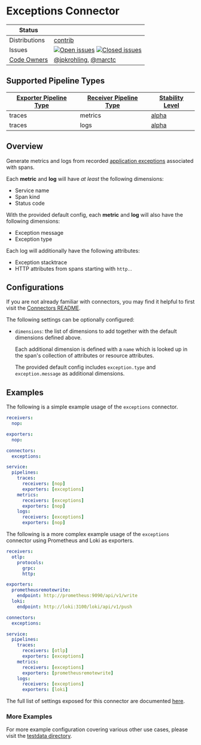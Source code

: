 # Exceptions Connector

<!-- status autogenerated section -->
| Status        |           |
| ------------- |-----------|
| Distributions | [contrib] |
| Issues        | [![Open issues](https://img.shields.io/github/issues-search/open-telemetry/opentelemetry-collector-contrib?query=is%3Aissue%20is%3Aopen%20label%3Aconnector%2Fexceptions%20&label=open&color=orange&logo=opentelemetry)](https://github.com/open-telemetry/opentelemetry-collector-contrib/issues?q=is%3Aopen+is%3Aissue+label%3Aconnector%2Fexceptions) [![Closed issues](https://img.shields.io/github/issues-search/open-telemetry/opentelemetry-collector-contrib?query=is%3Aissue%20is%3Aclosed%20label%3Aconnector%2Fexceptions%20&label=closed&color=blue&logo=opentelemetry)](https://github.com/open-telemetry/opentelemetry-collector-contrib/issues?q=is%3Aclosed+is%3Aissue+label%3Aconnector%2Fexceptions) |
| [Code Owners](https://github.com/open-telemetry/opentelemetry-collector-contrib/blob/main/CONTRIBUTING.md#becoming-a-code-owner)    | [@jpkrohling](https://www.github.com/jpkrohling), [@marctc](https://www.github.com/marctc) |

[alpha]: https://github.com/open-telemetry/opentelemetry-collector#alpha
[contrib]: https://github.com/open-telemetry/opentelemetry-collector-releases/tree/main/distributions/otelcol-contrib

## Supported Pipeline Types

| [Exporter Pipeline Type] | [Receiver Pipeline Type] | [Stability Level] |
| ------------------------ | ------------------------ | ----------------- |
| traces | metrics | [alpha] |
| traces | logs | [alpha] |

[Exporter Pipeline Type]: https://github.com/open-telemetry/opentelemetry-collector/blob/main/connector/README.md#exporter-pipeline-type
[Receiver Pipeline Type]: https://github.com/open-telemetry/opentelemetry-collector/blob/main/connector/README.md#receiver-pipeline-type
[Stability Level]: https://github.com/open-telemetry/opentelemetry-collector#stability-levels
<!-- end autogenerated section -->

## Overview

Generate metrics and logs from recorded [application exceptions](https://github.com/open-telemetry/semantic-conventions/blob/main/docs/exceptions/exceptions-spans.md/) associated with spans.

Each **metric** and **log** will have _at least_ the following dimensions:
- Service name
- Span kind
- Status code

With the provided default config, each **metric** and **log** will also have the following dimensions:
- Exception message
- Exception type

Each log will additionally have the following attributes:
- Exception stacktrace
- HTTP attributes from spans starting with `http.`.

## Configurations

If you are not already familiar with connectors, you may find it helpful to first visit the [Connectors README].

The following settings can be optionally configured:
- `dimensions`: the list of dimensions to add together with the default dimensions defined above.
  
  Each additional dimension is defined with a `name` which is looked up in the span's collection of attributes or resource attributes.

  The provided default config includes `exception.type` and `exception.message` as additional dimensions.

## Examples

The following is a simple example usage of the `exceptions` connector.

```yaml
receivers:
  nop:

exporters:
  nop:

connectors:
  exceptions:

service:
  pipelines:
    traces:
      receivers: [nop]
      exporters: [exceptions]
    metrics:
      receivers: [exceptions]
      exporters: [nop]
    logs:
      receivers: [exceptions]
      exporters: [nop]      
```

The following is a more complex example usage of the `exceptions` connector using Prometheus and Loki as exporters.

```yaml
receivers:
  otlp:
    protocols:
      grpc:
      http:

exporters:
  prometheusremotewrite:
    endpoint: http://prometheus:9090/api/v1/write
  loki:
    endpoint: http://loki:3100/loki/api/v1/push

connectors:
  exceptions:

service:
  pipelines:
    traces:
      receivers: [otlp]
      exporters: [exceptions]
    metrics:
      receivers: [exceptions]
      exporters: [prometheusremotewrite]
    logs:
      receivers: [exceptions]
      exporters: [loki]
```

The full list of settings exposed for this connector are documented [here](../../connector/exceptionsconnector/config.go).
### More Examples

For more example configuration covering various other use cases, please visit the [testdata directory](../../connector/exceptionsconnector/testdata).

[Connectors README]:https://github.com/open-telemetry/opentelemetry-collector/blob/main/connector/README.md